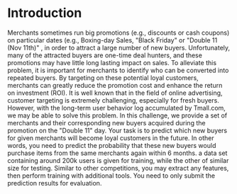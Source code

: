 # Introduction
Merchants sometimes run big promotions (e.g., discounts or cash coupons) on particular dates (e.g., Boxing-day Sales, "Black Friday" or "Double 11 (Nov 11th)" , in order to attract a large number of new buyers. Unfortunately, many of the attracted buyers are one-time deal hunters, and these promotions may have little long lasting impact on sales. To alleviate this problem, it is important for merchants to identify who can be converted into repeated buyers. By targeting on these potential loyal customers, merchants can greatly reduce the promotion cost and enhance the return on investment (ROI). It is well known that in the field of online advertising, customer targeting is extremely challenging, especially for fresh buyers. However, with the long-term user behavior log accumulated by Tmall.com, we may be able to solve this problem. In this challenge, we provide a set of merchants and their corresponding new buyers acquired during the promotion on the "Double 11" day. Your task is to predict which new buyers for given merchants will become loyal customers in the future. In other words, you need to predict the probability that these new buyers would purchase items from the same merchants again within 6 months. a data set containing around 200k users is given for training, while the other of similar size for testing. Similar to other competitions, you may extract any features, then perform training with additional tools. You need to only submit the prediction results for evaluation.

